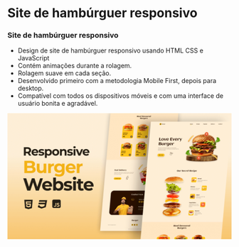 # Site de hambúrguer responsivo
### Site de hambúrguer responsivo

- Design de site de hambúrguer responsivo usando HTML CSS e JavaScript
- Contém animações durante a rolagem.
- Rolagem suave em cada seção.
- Desenvolvido primeiro com a metodologia Mobile First, depois para desktop.
- Compatível com todos os dispositivos móveis e com uma interface de usuário bonita e agradável.


![preview img](/preview.png)
